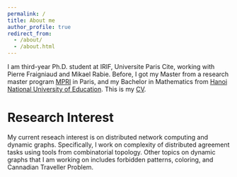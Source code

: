 ```yaml
---
permalink: /
title: About me
author_profile: true
redirect_from: 
  - /about/
  - /about.html
---
```


I am third-year Ph.D. student at IRIF, Universite Paris Cite, working with Pierre Fraigniaud and Mikael Rabie. Before, I got my Master from a research master program [MPRI](https://wikimpri.dptinfo.ens-cachan.fr/doku.php) in Paris, and my Bachelor in Mathematics from [Hanoi National University of Education](https://english.hnue.edu.vn). This is my [CV](files/CV-2.pdf).


Research Interest
======
My current reseach interest is on distributed network computing and dynamic graphs. Specifically, I work on complexity of distributed agreement tasks using tools from combinatorial topology. Other topics on dynamic graphs that I am working on includes forbidden patterns, coloring, and Cannadian Traveller Problem. 



